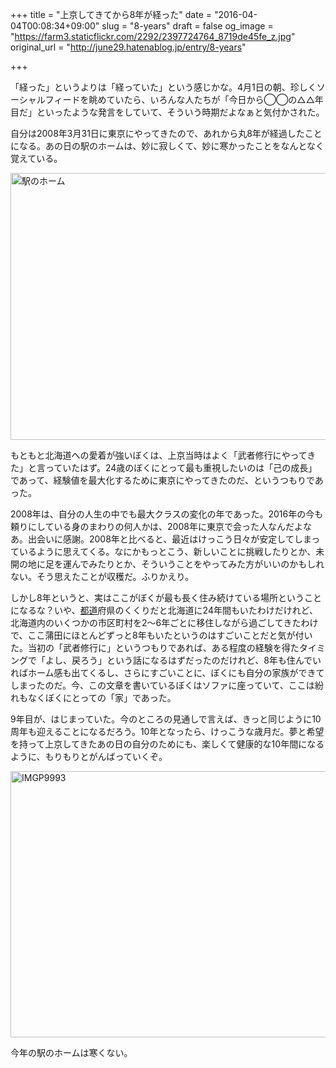 +++
title = "上京してきてから8年が経った"
date = "2016-04-04T00:08:34+09:00"
slug = "8-years"
draft = false
og_image = "https://farm3.staticflickr.com/2292/2397724764_8719de45fe_z.jpg"
original_url = "http://june29.hatenablog.jp/entry/8-years"

+++

<p>「経った」というよりは「経っていた」という感じかな。4月1日の朝、珍しくソーシャルフィードを眺めていたら、いろんな人たちが「今日から◯◯の△△年目だ」といったような発言をしていて、そういう時期だよなぁと気付かされた。</p>

<p>自分は2008年3月31日に東京にやってきたので、あれから丸8年が経過したことになる。あの日の駅のホームは、妙に寂しくて、妙に寒かったことをなんとなく覚えている。</p>

<p><a data-flickr-embed="true" href="https://www.flickr.com/photos/june29/2397724764/in/datetaken/" title="駅のホーム"><img src="https://farm3.staticflickr.com/2292/2397724764_8719de45fe_z.jpg" width="640" height="427" alt="駅のホーム"></a></p>

<script async src="//embedr.flickr.com/assets/client-code.js" charset="utf-8"></script>


<p>もともと北海道への愛着が強いぼくは、上京当時はよく「武者修行にやってきた」と言っていたはず。24歳のぼくにとって最も重視したいのは「己の成長」であって、経験値を最大化するために東京にやってきたのだ、というつもりであった。</p>

<p>2008年は、自分の人生の中でも最大クラスの変化の年であった。2016年の今も頼りにしている身のまわりの何人かは、2008年に東京で会った人なんだよなあ。出会いに感謝。2008年と比べると、最近はけっこう日々が安定してしまっているように思えてくる。なにかもっとこう、新しいことに挑戦したりとか、未開の地に足を運んでみたりとか、そういうことをやってみた方がいいのかもしれない。そう思えたことが収穫だ。ふりかえり。</p>

<p>しかし8年というと、実はここがぼくが最も長く住み続けている場所ということになるな？いや、<a class="keyword" href="http://d.hatena.ne.jp/keyword/%C5%D4%C6%BB">都道</a>府県のくくりだと北海道に24年間もいたわけだけれど、北海道内のいくつかの市区町村を2〜6年ごとに移住しながら過ごしてきたわけで、ここ蒲田にほとんどずっと8年もいたというのはすごいことだと気が付いた。当初の「武者修行に」というつもりであれば、ある程度の経験を得たタイミングで「よし、戻ろう」という話になるはずだったのだけれど、8年も住んでいればホーム感も出てくるし、さらにすごいことに、ぼくにも自分の家族ができてしまったのだ。今、この文章を書いているぼくはソファに座っていて、ここは紛れもなくぼくにとっての「家」であった。</p>

<p>9年目が、はじまっていた。今のところの見通しで言えば、きっと同じように10周年も迎えることになるだろう。10年となったら、けっこうな歳月だ。夢と希望を持って上京してきたあの日の自分のためにも、楽しくて健康的な10年間になるように、もりもりとがんばっていくぞ。</p>

<p><a data-flickr-embed="true" href="https://www.flickr.com/photos/june29/26211411795/in/dateposted-public/" title="IMGP9993"><img src="https://farm2.staticflickr.com/1663/26211411795_76c73860bb_z.jpg" width="640" height="426" alt="IMGP9993"></a></p>

<p>今年の駅のホームは寒くない。</p>